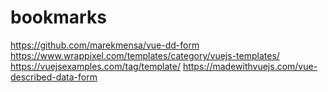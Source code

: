 # bookmarks

https://github.com/marekmensa/vue-dd-form
https://www.wrappixel.com/templates/category/vuejs-templates/
https://vuejsexamples.com/tag/template/
https://madewithvuejs.com/vue-described-data-form

